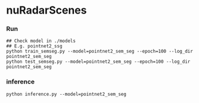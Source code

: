 # nuRadarScenes

### Run
```
## Check model in ./models 
## E.g. pointnet2_ssg
python train_semseg.py --model=pointnet2_sem_seg --epoch=100 --log_dir pointnet2_sem_seg
python test_semseg.py --model=pointnet2_sem_seg --epoch=100 --log_dir pointnet2_sem_seg
```
### inference
```
python inference.py --model=pointnet2_sem_seg
```